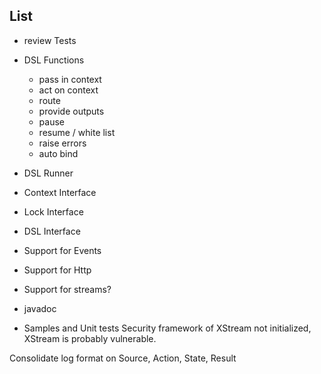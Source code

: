 
## List

- review Tests


- DSL Functions
    - pass in context
    - act on context
    - route
    - provide outputs
    - pause
    - resume / white list
    - raise errors
    - auto bind

- DSL Runner
- Context Interface
- Lock Interface
- DSL Interface
- Support for Events
- Support for Http
- Support for streams?

- javadoc
- Samples and Unit tests
Security framework of XStream not initialized, XStream is probably vulnerable.



Consolidate log format on
Source, Action, State, Result